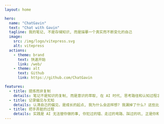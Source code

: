 ```yaml
---
layout: home

hero:
  name: "ChatGavin"
  text: "Chat with Gavin"
  tagline: 我的笔记, 不是存储知识, 而是描摹一个真实而不断变化的自己
  image:
    src: /img/logo/vitepress.svg
    alt: vitepress
  actions:
    - theme: brand
      text: 快速开始
      link: /web/
    - theme: alt
      text: Github
      link: https://github.com/ChatGavin

features:
  - title: 提炼而非复制
    details: 笔记不是知识的复制, 而是意识的萃取, 在 AI 时代, 思考路径和认知过程才是无法被替代的价值, 它不求完整而求个性化, 有温度有过程
  - title: 记录偏见与无知
    details: 认清自己的偏见，是成长的起点, 我为什么会这样想? 我漏掉了什么? 这些比我查到了什么更重要, AI 给你答案, 笔记给你反问和反思
  - title: 把手弄脏的过程
    details: 实践是 AI 无法替你做的事, 你犯过的错、走过的弯路、踩过的坑, 正是你和他人和 AI 之间最大的区分, 记录这些过程, 就是在积累"经验的厚度"
---
```

